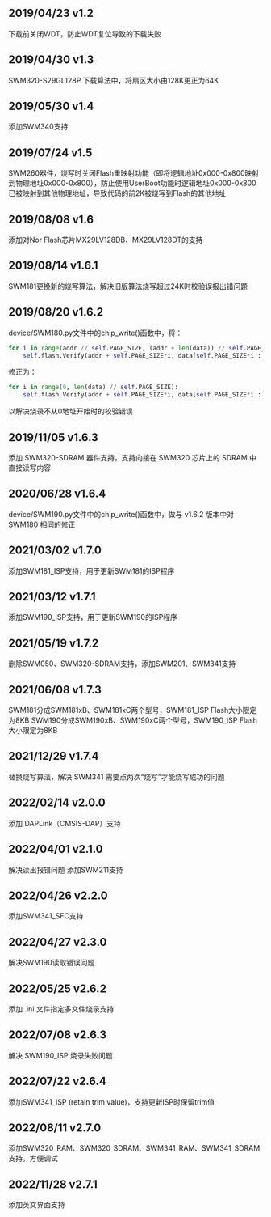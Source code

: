 ## 2019/04/23 v1.2
下载前关闭WDT，防止WDT复位导致的下载失败

## 2019/04/30 v1.3
SWM320-S29GL128P 下载算法中，将扇区大小由128K更正为64K

## 2019/05/30 v1.4
添加SWM340支持

## 2019/07/24 v1.5
SWM260器件，烧写时关闭Flash重映射功能（即将逻辑地址0x000-0x800映射到物理地址0x000-0x800），防止使用UserBoot功能时逻辑地址0x000-0x800已被映射到其他物理地址，导致代码的前2K被烧写到Flash的其他地址

## 2019/08/08 v1.6
添加对Nor Flash芯片MX29LV128DB、MX29LV128DT的支持

## 2019/08/14 v1.6.1
SWM181更换新的烧写算法，解决旧版算法烧写超过24K时校验误报出错问题

## 2019/08/20 v1.6.2
device/SWM180.py文件中的chip_write()函数中，将：
``` python
for i in range(addr // self.PAGE_SIZE, (addr + len(data)) // self.PAGE_SIZE):
	self.flash.Verify(addr + self.PAGE_SIZE*i, data[self.PAGE_SIZE*i : self.PAGE_SIZE*(i+1)])
```
修正为：
``` python
for i in range(0, len(data) // self.PAGE_SIZE):
	self.flash.Verify(addr + self.PAGE_SIZE*i, data[self.PAGE_SIZE*i : self.PAGE_SIZE*(i+1)])
```
以解决烧录不从0地址开始时的校验错误

## 2019/11/05 v1.6.3
添加 SWM320-SDRAM 器件支持，支持向接在 SWM320 芯片上的 SDRAM 中直接读写内容

## 2020/06/28 v1.6.4
device/SWM190.py文件中的chip_write()函数中，做与 v1.6.2 版本中对 SWM180 相同的修正

## 2021/03/02 v1.7.0
添加SWM181_ISP支持，用于更新SWM181的ISP程序

## 2021/03/12 v1.7.1
添加SWM190_ISP支持，用于更新SWM190的ISP程序

## 2021/05/19 v1.7.2
删除SWM050、SWM320-SDRAM支持，添加SWM201、SWM341支持

## 2021/06/08 v1.7.3
SWM181分成SWM181xB、SWM181xC两个型号，SWM181_ISP Flash大小限定为8KB
SWM190分成SWM190xB、SWM190xC两个型号，SWM190_ISP Flash大小限定为8KB

## 2021/12/29 v1.7.4
替换烧写算法，解决 SWM341 需要点两次“烧写”才能烧写成功的问题

## 2022/02/14 v2.0.0
添加 DAPLink（CMSIS-DAP）支持

## 2022/04/01 v2.1.0
解决读出报错问题
添加SWM211支持

## 2022/04/26 v2.2.0
添加SWM341_SFC支持

## 2022/04/27 v2.3.0
解决SWM190读取错误问题

## 2022/05/25 v2.6.2
添加 .ini 文件指定多文件烧录支持

## 2022/07/08 v2.6.3
解决 SWM190_ISP 烧录失败问题

## 2022/07/22 v2.6.4
添加SWM341_ISP (retain trim value)，支持更新ISP时保留trim值

## 2022/08/11 v2.7.0
添加SWM320_RAM、SWM320_SDRAM、SWM341_RAM、SWM341_SDRAM支持，方便调试

## 2022/11/28 v2.7.1
添加英文界面支持
